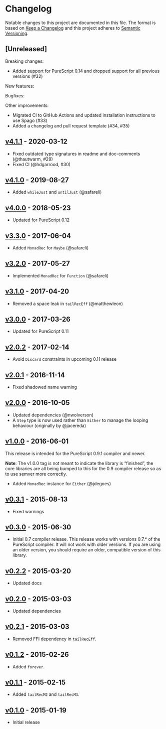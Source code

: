 # Changelog

Notable changes to this project are documented in this file. The format is based on [Keep a Changelog](https://keepachangelog.com/en/1.0.0/) and this project adheres to [Semantic Versioning](https://semver.org/spec/v2.0.0.html).

## [Unreleased]

Breaking changes:
- Added support for PureScript 0.14 and dropped support for all previous versions (#32)

New features:

Bugfixes:

Other improvements:
- Migrated CI to GitHub Actions and updated installation instructions to use Spago (#33)
- Added a changelog and pull request template (#34, #35)

## [v4.1.1](https://github.com/purescript/purescript-tailrec/releases/tag/v4.1.1) - 2020-03-12

- Fixed outdated type signatures in readme and doc-comments (@thautwarm, #29)
- Fixed CI (@hdgarrood, #30)

## [v4.1.0](https://github.com/purescript/purescript-tailrec/releases/tag/v4.1.0) - 2019-08-27

- Added `whileJust` and `untilJust` (@safareli)

## [v4.0.0](https://github.com/purescript/purescript-tailrec/releases/tag/v4.0.0) - 2018-05-23

- Updated for PureScript 0.12

## [v3.3.0](https://github.com/purescript/purescript-tailrec/releases/tag/v3.3.0) - 2017-06-04

- Added `MonadRec` for `Maybe` (@safareli)

## [v3.2.0](https://github.com/purescript/purescript-tailrec/releases/tag/v3.2.0) - 2017-05-27

- Implemented `MonadRec` for `Function` (@safareli)

## [v3.1.0](https://github.com/purescript/purescript-tailrec/releases/tag/v3.1.0) - 2017-04-20

- Removed a space leak in `tailRecEff` (@matthewleon)

## [v3.0.0](https://github.com/purescript/purescript-tailrec/releases/tag/v3.0.0) - 2017-03-26

- Updated for PureScript 0.11

## [v2.0.2](https://github.com/purescript/purescript-tailrec/releases/tag/v2.0.2) - 2017-02-14

- Avoid `Discard` constraints in upcoming 0.11 release

## [v2.0.1](https://github.com/purescript/purescript-tailrec/releases/tag/v2.0.1) - 2016-11-14

- Fixed shadowed name warning

## [v2.0.0](https://github.com/purescript/purescript-tailrec/releases/tag/v2.0.0) - 2016-10-05

- Updated dependencies (@nwolverson)
- A `Step` type is now used rather than `Either` to manage the looping behaviour (originally by @jacereda)

## [v1.0.0](https://github.com/purescript/purescript-tailrec/releases/tag/v1.0.0) - 2016-06-01

This release is intended for the PureScript 0.9.1 compiler and newer.

**Note**: The v1.0.0 tag is not meant to indicate the library is “finished”, the core libraries are all being bumped to this for the 0.9 compiler release so as to use semver more correctly.

- Added `MonadRec` instance for `Either` (@jdegoes)

## [v0.3.1](https://github.com/purescript/purescript-tailrec/releases/tag/v0.3.1) - 2015-08-13

- Fixed warnings

## [v0.3.0](https://github.com/purescript/purescript-tailrec/releases/tag/v0.3.0) - 2015-06-30

- Initial 0.7 compiler release. This release works with versions 0.7.\* of the PureScript compiler. It will not work with older versions. If you are using an older version, you should require an older, compatible version of this library.

## [v0.2.2](https://github.com/purescript/purescript-tailrec/releases/tag/v0.2.2) - 2015-03-20

- Updated docs

## [v0.2.0](https://github.com/purescript/purescript-tailrec/releases/tag/v0.2.0) - 2015-03-03

- Updated dependencies

## [v0.2.1](https://github.com/purescript/purescript-tailrec/releases/tag/v0.2.1) - 2015-03-03

- Removed FFI dependency in `tailRecEff`.

## [v0.1.2](https://github.com/purescript/purescript-tailrec/releases/tag/v0.1.2) - 2015-02-26

- Added `forever`.

## [v0.1.1](https://github.com/purescript/purescript-tailrec/releases/tag/v0.1.1) - 2015-02-15

- Added `tailRecM2` and `tailRecM3`.

## [v0.1.0](https://github.com/purescript/purescript-tailrec/releases/tag/v0.1.0) - 2015-01-19

- Initial release
